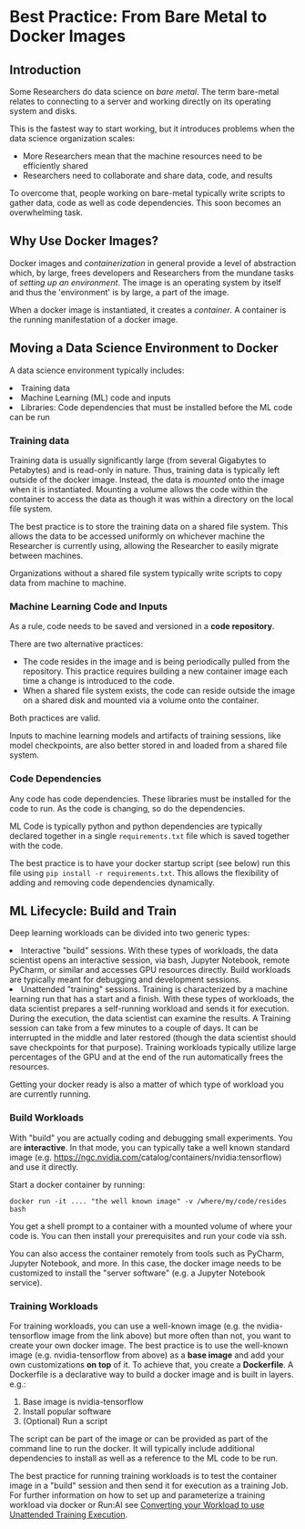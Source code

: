 # Best Practice: From Bare Metal to Docker Images

## Introduction

Some Researchers do data science on _bare metal_. The term bare-metal relates to connecting to a server and working directly on its operating system and disks.

This is the fastest way to start working, but it introduces problems when the data science organization scales:

*   More Researchers mean that the machine resources need to be efficiently shared
*   Researchers need to collaborate and share data, code, and results

To overcome that, people working on bare-metal typically write scripts to gather data, code as well as code dependencies. This soon becomes an overwhelming task.

## Why Use Docker Images?
Docker images and _containerization_ in general provide a level of abstraction which, by large, frees developers and Researchers from the mundane tasks of _setting up an environment_. The image is an operating system by itself and thus the 'environment' is by large, a part of the image.

When a docker image is instantiated, it creates a _container_. A container is the running manifestation of a docker image.

## Moving a Data Science Environment to Docker

A data science environment typically includes:

<li>Training data</li>
<li>Machine Learning (ML) code and inputs</li>
<li>Libraries: Code dependencies that must be installed before the ML code can be run</li>

### Training data

Training data is usually significantly large (from several Gigabytes to Petabytes) and is read-only in nature. Thus, training data is typically left outside of the docker image. Instead, the data is _mounted_ onto the image when it is instantiated. Mounting a volume allows the code within the container to access the data as though it was within a directory on the local file system.

The best practice is to store the training data on a shared file system. This allows the data to be accessed uniformly on whichever machine the Researcher is currently using, allowing the Researcher to easily migrate between machines. 

Organizations without a shared file system typically write scripts to copy data from machine to machine.

### Machine Learning Code and Inputs

As a rule, code needs to be saved and versioned in a __code repository__.

There are two alternative practices:

*   The code resides in the image and is being periodically pulled from the repository. This practice requires building a new container image each time a change is introduced to the code.
*   When a shared file system exists, the code can reside outside the image on a shared disk and mounted via a volume onto the container. 

Both practices are valid.

Inputs to machine learning models and artifacts of training sessions, like model checkpoints, are also better stored in and loaded from a shared file system.

### Code Dependencies

Any code has code dependencies. These libraries must be installed for the code to run. As the code is changing, so do the dependencies.

ML Code is typically python and python dependencies are typically declared together in a single ``requirements.txt`` file which is saved together with the code.

The best practice is to have your docker startup script (see below) run this file using ``pip install -r requirements.txt``. This allows the flexibility of adding and removing code dependencies dynamically.

## ML Lifecycle: Build and Train

Deep learning workloads can be divided into two generic types:

<li>Interactive "build" sessions. With these types of workloads, the data scientist opens an interactive session, via bash, Jupyter Notebook, remote PyCharm, or similar and accesses GPU resources directly. Build workloads are typically meant for debugging and development sessions.
</li>
<li>Unattended "training" sessions. Training is characterized by a machine learning run that has a start and a finish. With these types of workloads, the data scientist prepares a self-running workload and sends it for execution. During the execution, the data scientist can examine the results. A Training session can take from a few minutes to a couple of days. It can be interrupted in the middle and later restored (though the data scientist should save checkpoints for that purpose). Training workloads typically utilize large percentages of the GPU and at the end of the run automatically frees the resources.
</li>

Getting your docker ready is also a matter of which type of workload you are currently running.

### Build Workloads

With "build" you are actually coding and debugging small experiments. You are __interactive__. In that mode, you can typically take a well known standard image (e.g. <a data-saferedirecturl="https://www.google.com/url?q=https://ngc.nvidia.com/catalog/containers/nvidia:tensorflow&amp;source=gmail&amp;ust=1592498144070000&amp;usg=AFQjCNGTAief8-leIAVR4wSzfzvkGEphDA" href="https://ngc.nvidia.com/catalog/containers/nvidia:tensorflow" rel="noopener" target="_blank">https://ngc.nvidia.com/<wbr/>catalog/containers/nvidia:<wbr/>tensorflow</a>) and use it directly.

Start a docker container by running:

<pre><code>docker run -it .... "the well known image" -v /where/my/code/resides bash </code></pre>

You get a shell prompt to a container with a mounted volume of where your code is. You can then install your prerequisites and run your code via ssh.

You can also access the container remotely from tools such as PyCharm, Jupyter Notebook, and more. In this case, the docker image needs to be customized to install the "server software" (e.g. a Jupyter Notebook service).

### Training Workloads

For training workloads, you can use a well-known image (e.g. the nvidia-tensorflow image from the link above) but more often than not, you want to create your own docker image. The best practice is to use the well-known image (e.g. nvidia-tensorflow from above) as a __base image__ and add your own customizations __on top__ of it. To achieve that, you create a __Dockerfile__. A Dockerfile is a declarative way to build a docker image and is built in layers. e.g.:

<ol><li>Base image is nvidia-tensorflow</li>
<li>Install popular software</li>
<li>(Optional) Run a script</li>
</ol>

The script can be part of the image or can be provided as part of the command line to run the docker. It will typically include additional dependencies to install as well as a reference to the ML code to be run. 

The best practice for running training workloads is to test the container image in a "build" session and then send it for execution as a training Job. For further information on how to set up and parameterize a training workload via docker or Run:AI see [Converting your Workload to use Unattended Training Execution](convert-to-unattended.md).